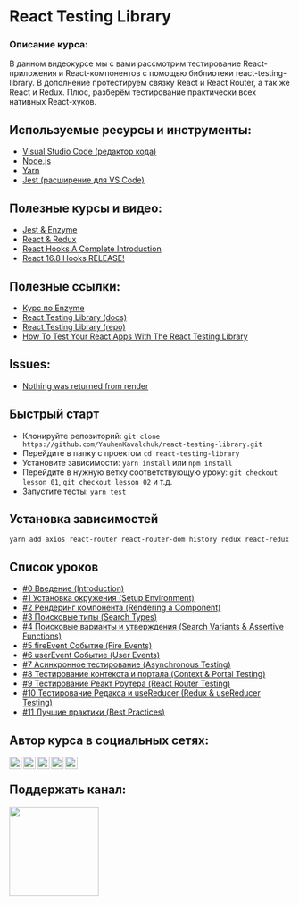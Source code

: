 # React Testing Library

### Описание курса:
В данном видеокурсе мы с вами рассмотрим тестирование React-приложения и React-компонентов с помощью библиотеки react-testing-library. В дополнение протестируем связку React и React Router, а так же React и Redux. Плюс, разберём тестирование практически всех нативных React-хуков.

## Используемые ресурсы и инструменты:
- [Visual Studio Code (редактор кода)](https://code.visualstudio.com)
- [Node.js](https://nodejs.org/en/)
- [Yarn](https://yarnpkg.com)
- [Jest (расширение для VS Code)](https://marketplace.visualstudio.com/items?itemName=Orta.vscode-jest)

## Полезные курсы и видео:
- [Jest & Enzyme](https://www.youtube.com/playlist?list=PLNkWIWHIRwMFPcbK0AJVBYyNveXmMZhMS)
- [React & Redux](https://www.youtube.com/playlist?list=PLNkWIWHIRwME_Gv2vlWAR6TfeSXylYfw4)
- [React Hooks A Complete Introduction](https://youtu.be/X6j7Y7tp3_c)
- [React 16.8 Hooks RELEASE!](https://youtu.be/19EmLE2mZ1Q)

## Полезные ссылки:
- [Курс по Enzyme](https://www.youtube.com/playlist?list=PLNkWIWHIRwMFPcbK0AJVBYyNveXmMZhMS)
- [React Testing Library (docs)](https://testing-library.com)
- [React Testing Library (repo)](https://github.com/testing-library/react-testing-library)
- [How To Test Your React Apps With The React Testing Library](https://www.smashingmagazine.com/2020/07/react-apps-testing-library/)

## Issues:
- [Nothing was returned from render](https://github.com/testing-library/react-testing-library/issues/663)

## Быстрый старт
- Клонируйте репозиторий: `git clone https://github.com/YauhenKavalchuk/react-testing-library.git`
- Перейдите в папку с проектом `cd react-testing-library`
- Установите зависимости: `yarn install` или `npm install`
- Перейдите в нужную ветку соответствующую уроку: `git checkout lesson_01`, `git checkout lesson_02` и т.д.
- Запустите тесты: `yarn test`

## Установка зависимостей
`yarn add axios react-router react-router-dom history redux react-redux`

## Список уроков
- [#0 Введение (Introduction)](https://youtu.be/v4pycbXkP1Y)
- [#1 Установка окружения (Setup Environment)](https://youtu.be/aUgcf6p1Ep4)
- [#2 Рендеринг компонента (Rendering a Component)](https://youtu.be/yNi7hmfX0Iw)
- [#3 Поисковые типы (Search Types)](https://youtu.be/6ZtHq7SAp1Q)
- [#4 Поисковые варианты и утверждения (Search Variants & Assertive Functions)](https://youtu.be/R_x5citvlL4)
- [#5 fireEvent Событие (Fire Events)](https://youtu.be/7fD24m3rsKw)
- [#6 userEvent Событие (User Events)](https://youtu.be/3YrxcAXkUKQ)
- [#7 Асинхронное тестирование (Asynchronous Testing)](https://youtu.be/9ztPFFqsPPA)
- [#8 Тестирование контекста и портала (Context & Portal Testing)](https://youtu.be/APkWo-na450)
- [#9 Тестирование Реакт Роутера (React Router Testing)](https://youtu.be/TMRgI4_djCY)
- [#10 Тестирование Редакса и useReducer (Redux & useReducer Testing)](https://youtu.be/L-Wf-u7ZSBU)
- [#11 Лучшие практики (Best Practices)](https://youtu.be/RyR6jM7pp4g)

## Автор курса в социальных сетях:

[<img align="left" alt="webDev | YouTube" width="22px" src="https://cdn.jsdelivr.net/npm/simple-icons@v3/icons/youtube.svg" />][youtube]
[<img align="left" alt="webDev | Instagram" width="22px" src="https://cdn.jsdelivr.net/npm/simple-icons@v3/icons/instagram.svg" />][instagram]
[<img align="left" alt="webDev | LinkedIn" width="22px" src="https://cdn.jsdelivr.net/npm/simple-icons@v3/icons/linkedin.svg" />][linkedin]
[<img align="left" alt="webDev | VK" width="22px" src="https://cdn.jsdelivr.net/npm/simple-icons@v3/icons/vk.svg" />][vk]
[<img align="left" alt="webDev | Twitter" width="22px" src="https://cdn.jsdelivr.net/npm/simple-icons@v3/icons/twitter.svg" />][twitter]&nbsp;

## Поддержать канал:

<a href="https://www.patreon.com/YauhenKavalchuk" target="_blank">
  <img src="https://c5.patreon.com/external/logo/become_a_patron_button@2x.png" width="160">
</a>

[youtube]: https://youtube.com/YauhenKavalchuk
[instagram]: https://instagram.com/YauhenKavalchuk
[linkedin]: https://linkedin.com/in/YauhenKavalchuk
[vk]: https://vk.com/YauhenKavalchuk
[twitter]: https://twitter.com/YauhenKavalchuk
